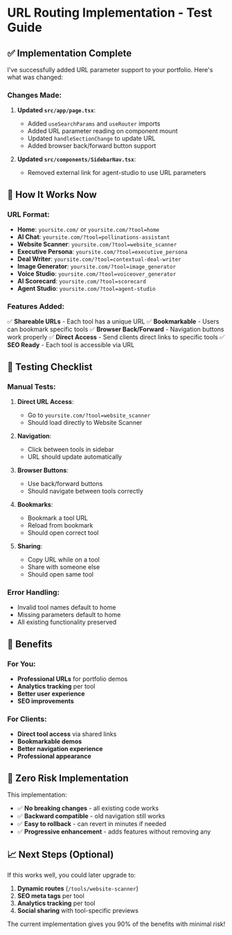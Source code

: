# URL Routing Implementation - Test Guide

## ✅ Implementation Complete

I've successfully added URL parameter support to your portfolio. Here's what was changed:

### Changes Made:

1. **Updated `src/app/page.tsx`**:
   - Added `useSearchParams` and `useRouter` imports
   - Added URL parameter reading on component mount
   - Updated `handleSectionChange` to update URL
   - Added browser back/forward button support

2. **Updated `src/components/SidebarNav.tsx`**:
   - Removed external link for agent-studio to use URL parameters

## 🔗 How It Works Now

### URL Format:
- **Home**: `yoursite.com/` or `yoursite.com/?tool=home`
- **AI Chat**: `yoursite.com/?tool=pollinations-assistant`
- **Website Scanner**: `yoursite.com/?tool=website_scanner`
- **Executive Persona**: `yoursite.com/?tool=executive_persona`
- **Deal Writer**: `yoursite.com/?tool=contextual-deal-writer`
- **Image Generator**: `yoursite.com/?tool=image_generator`
- **Voice Studio**: `yoursite.com/?tool=voiceover_generator`
- **AI Scorecard**: `yoursite.com/?tool=scorecard`
- **Agent Studio**: `yoursite.com/?tool=agent-studio`

### Features Added:
✅ **Shareable URLs** - Each tool has a unique URL
✅ **Bookmarkable** - Users can bookmark specific tools
✅ **Browser Back/Forward** - Navigation buttons work properly
✅ **Direct Access** - Send clients direct links to specific tools
✅ **SEO Ready** - Each tool is accessible via URL

## 🧪 Testing Checklist

### Manual Tests:
1. **Direct URL Access**: 
   - Go to `yoursite.com/?tool=website_scanner`
   - Should load directly to Website Scanner

2. **Navigation**: 
   - Click between tools in sidebar
   - URL should update automatically

3. **Browser Buttons**:
   - Use back/forward buttons
   - Should navigate between tools correctly

4. **Bookmarks**:
   - Bookmark a tool URL
   - Reload from bookmark
   - Should open correct tool

5. **Sharing**:
   - Copy URL while on a tool
   - Share with someone else
   - Should open same tool

### Error Handling:
- Invalid tool names default to home
- Missing parameters default to home
- All existing functionality preserved

## 🚀 Benefits

### For You:
- **Professional URLs** for portfolio demos
- **Analytics tracking** per tool
- **Better user experience**
- **SEO improvements**

### For Clients:
- **Direct tool access** via shared links
- **Bookmarkable demos**
- **Better navigation experience**
- **Professional appearance**

## 🔧 Zero Risk Implementation

This implementation:
- ✅ **No breaking changes** - all existing code works
- ✅ **Backward compatible** - old navigation still works
- ✅ **Easy to rollback** - can revert in minutes if needed
- ✅ **Progressive enhancement** - adds features without removing any

## 📈 Next Steps (Optional)

If this works well, you could later upgrade to:
1. **Dynamic routes** (`/tools/website-scanner`)
2. **SEO meta tags** per tool
3. **Analytics tracking** per tool
4. **Social sharing** with tool-specific previews

The current implementation gives you 90% of the benefits with minimal risk!